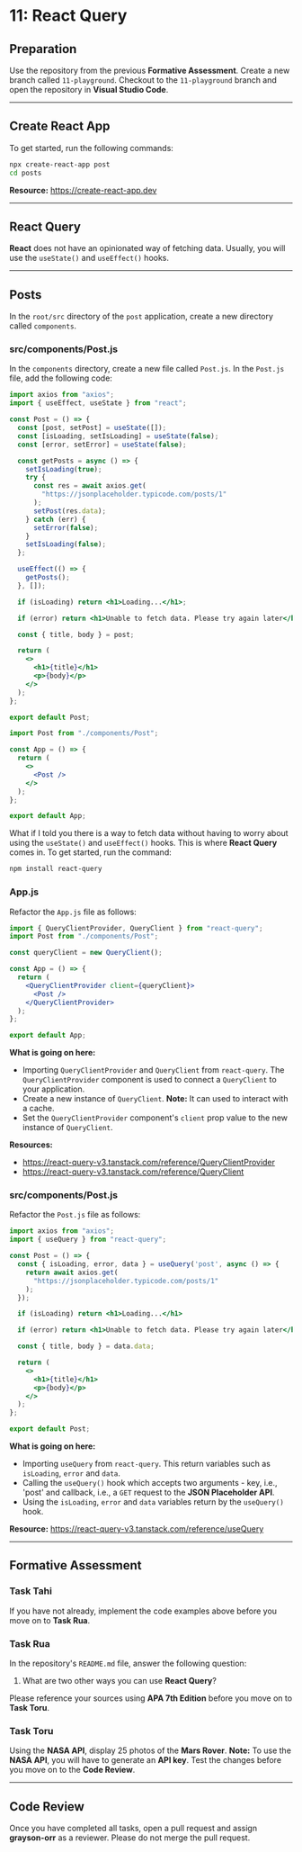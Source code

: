 # 11: React Query

## Preparation

Use the repository from the previous **Formative Assessment**. Create a new branch called `11-playground`. Checkout to the `11-playground` branch and open the repository in **Visual Studio Code**.

---

## Create React App

To get started, run the following commands: 

```bash
npx create-react-app post
cd posts
```

**Resource:** <https://create-react-app.dev>

---

## React Query

**React** does not have an opinionated way of fetching data. Usually, you will use the `useState()` and `useEffect()` hooks. 

---

## Posts

In the `root/src` directory of the `post` application, create a new directory called `components`.

### src/components/Post.js

In the `components` directory, create a new file called `Post.js`. In the `Post.js` file, add the following code:

```jsx
import axios from "axios";
import { useEffect, useState } from "react";

const Post = () => {
  const [post, setPost] = useState([]);
  const [isLoading, setIsLoading] = useState(false);
  const [error, setError] = useState(false);

  const getPosts = async () => {
    setIsLoading(true);
    try {
      const res = await axios.get(
        "https://jsonplaceholder.typicode.com/posts/1"
      );
      setPost(res.data);
    } catch (err) {
      setError(false);
    }
    setIsLoading(false);
  };

  useEffect(() => {
    getPosts();
  }, []);

  if (isLoading) return <h1>Loading...</h1>;

  if (error) return <h1>Unable to fetch data. Please try again later</h1>;

  const { title, body } = post;

  return (
    <>
      <h1>{title}</h1>
      <p>{body}</p>
    </>
  );
};

export default Post;
```

```jsx
import Post from "./components/Post";

const App = () => {
  return (
    <>
      <Post />
    </>
  );
};

export default App;
```

What if I told you there is a way to fetch data without having to worry about using the `useState()` and `useEffect()` hooks. This is where **React Query** comes in. To get started, run the command: 

```bash
npm install react-query
```

### App.js

Refactor the `App.js` file as follows:

```jsx
import { QueryClientProvider, QueryClient } from "react-query";
import Post from "./components/Post";

const queryClient = new QueryClient();

const App = () => {
  return (
    <QueryClientProvider client={queryClient}>
      <Post />
    </QueryClientProvider>
  );
};

export default App;
```

**What is going on here:**

- Importing `QueryClientProvider` and `QueryClient` from `react-query`. The `QueryClientProvider` component is used to connect a `QueryClient` to your application. 
- Create a new instance of `QueryClient`. **Note:** It can used to interact with a cache.
- Set the `QueryClientProvider` component's `client` prop value to the new instance of `QueryClient`.

**Resources:**

- <https://react-query-v3.tanstack.com/reference/QueryClientProvider>
- <https://react-query-v3.tanstack.com/reference/QueryClient>

### src/components/Post.js

Refactor the `Post.js` file as follows:

```jsx
import axios from "axios";
import { useQuery } from "react-query";

const Post = () => {
  const { isLoading, error, data } = useQuery('post', async () => {
    return await axios.get(
      "https://jsonplaceholder.typicode.com/posts/1"
    );
  });

  if (isLoading) return <h1>Loading...</h1>

  if (error) return <h1>Unable to fetch data. Please try again later</h1>

  const { title, body } = data.data;

  return (
    <>
      <h1>{title}</h1>
      <p>{body}</p>
    </>
  );
};

export default Post;
```

**What is going on here:**

- Importing `useQuery` from `react-query`. This return variables such as `isLoading`, `error` and `data`.
- Calling the `useQuery()` hook which accepts two arguments - key, i.e., 'post' and callback, i.e., a `GET` request to the **JSON Placeholder API**.
- Using the `isLoading`, `error` and `data` variables return by the `useQuery()` hook.

**Resource:** <https://react-query-v3.tanstack.com/reference/useQuery>

---

## Formative Assessment

### Task Tahi

If you have not already, implement the code examples above before you move on to **Task Rua**.

### Task Rua

In the repository's `README.md` file, answer the following question:

1. What are two other ways you can use **React Query**?

Please reference your sources using **APA 7th Edition** before you move on to **Task Toru**.

### Task Toru

Using the **NASA API**, display 25 photos of the **Mars Rover**. **Note:** To use the **NASA API**, you will have to generate an **API key**. Test the changes before you move on to the **Code Review**.

---

## Code Review

Once you have completed all tasks, open a pull request and assign **grayson-orr** as a reviewer. Please do not merge the pull request.
